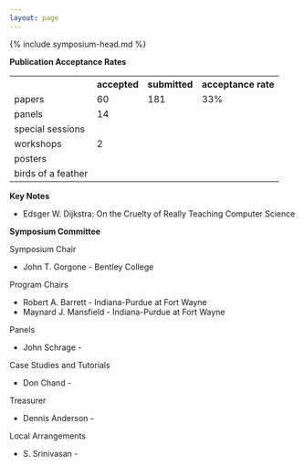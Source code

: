 ```yaml
---
layout: page
---
```

{% include symposium-head.md  %}


**Publication Acceptance Rates**
<table class="table table-hover table-sm"><tbody><tr><th></th>
<th>accepted</th>
<th>submitted</th>
<th>acceptance rate</th>
</tr><tr><td>papers</td>
<td>60</td>
<td>181</td>
<td>33%</td>
</tr><tr><td>panels</td>
<td>14</td>
<td></td>
<td></td>
</tr><tr><td>special sessions</td>
<td></td>
<td></td>
<td></td>
</tr><tr><td>workshops</td>
<td>2</td>
<td></td>
<td></td>
</tr><tr><td>posters</td>
<td></td>
<td></td>
<td></td>
</tr><tr><td>birds of a feather</td>
<td></td>
<td></td>
<td></td>
</tr></tbody></table>                        


**Key Notes**

-   Edsger W. Dijkstra: On the Cruelty of Really Teaching Computer
    Science

**Symposium Committee**

Symposium Chair

-   John T. Gorgone - Bentley College

Program Chairs

-   Robert A. Barrett - Indiana-Purdue at Fort Wayne
-   Maynard J. Mansfield - Indiana-Purdue at Fort Wayne

Panels

-   John Schrage -

Case Studies and Tutorials

-   Don Chand -

Treasurer

-   Dennis Anderson -

Local Arrangements

-   S. Srinivasan -
